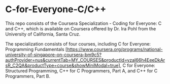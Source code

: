 # C-for-Everyone-C/C++

This repo consists of the Coursera Specialization - Coding for Everyone: C and C++, which is available on Coursera offered by Dr. Ira Pohl from the University of California, Santa Cruz. 

The specialization consists of four courses, including C for Everyone: Programming Fundamentals [https://www.coursera.org/programs/national-university-of-singapore-on-coursera-bm9c5?authProvider=nus&currentTab=MY_COURSES&productId=yzaI66h4EeeDkArsR_C2QA&productType=course&showMiniModal=true], C for Everyone: Structured Programming, C++ for C Programmers, Part A, and C++ for C Programmers, Part B.
